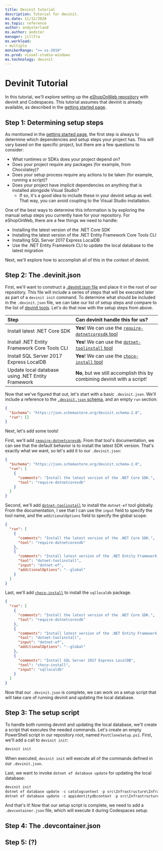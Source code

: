 ```yaml
---
title: Devinit tutorial
description: Tutorial for devinit.
ms.date: 11/12/2020
ms.topic: reference
author: andysterland
ms.author: andster
manager: jillfra
ms.workload:
- multiple
monikerRange: ">= vs-2019"
ms.prod: visual-studio-windows
ms.technology: devinit
---
```

# Devinit Tutorial

In this tutorial, we'll explore setting up the [eShopOnWeb repository](https://github.com/andysterland/eShopOnWeb) with devinit and Codespaces. This tutorial assumes that devinit is already available, as described in the [getting started page](getting-started-with-devinit.md).

## Step 1: Determining setup steps

As mentioned in the [getting started page](getting-started-with-devinit.md), the first step is always to determine which dependencies and setup steps your project has. This will vary based on the specific project, but there are a few questions to consider:

- What runtimes or SDKs does your project depend on?
- Does your project require any packages (for example, from Chocolatey)?
- Does your setup process require any actions to be taken (for example, running a script)?
- Does your project have implicit dependencies on anything that is installed alongside Visual Studio?
  - If so, it's a good idea to include these in your devinit setup as well. That way, you can avoid coupling to the Visual Studio installation.

One of the best ways to determine this information is by exploring the manual setup steps you currently have for your repository. For eShopOnWeb, there are a few things we need to handle:

- Installing the latest version of the .NET Core SDK
- Installing the latest version of the .NET Entity Framework Core Tools CLI
- Installing SQL Server 2017 Express LocalDB
- Use the .NET Entity Framework CLI to update the local database to the latest migration

Next, we'll explore how to accomplish all of this in the context of devinit.

## Step 2: The .devinit.json

First, we'll want to construct a [.devinit.json file](devinit-json.md) and place it in the root of our repository. This file will include a series of steps that will be executed later as part of a `devinit init` command. To determine what should be included in the `.devinit.json` file, we can take our list of setup steps and compare to the list of [devinit tools](devinit-tool-list.md). Let's do that now with the setup steps from above.

| Step                                                              | Can devinit handle this for us?                                                                        |
| :---------------------------------------------------------------- | :----------------------------------------------------------------------------------------------------  |
| Install latest .NET Core SDK                                      | **Yes**! We can use the [`require-dotnetcoresdk` tool](tool-require-dotnetcoresdk.md)                  |
| Install .NET Entity Framework Core Tools CLI                      | **Yes**! We can use the [`dotnet-toolinstall` tool](tool-dotnet-toolinstall.md)                        |
| Install SQL Server 2017 Express LocalDB                           | **Yes**! We can use the [`choco-install` tool](tool-choco-install.md)                                  |
| Update local database using .NET Entity Framework                 | **No**, but we still accomplish this by combining devinit with a script!                               |

Now that we've figured that out, let's start with a basic `.devinit.json`. We'll include a reference to the [`.devinit.json` schema](https://json.schemastore.org/devinit.schema-2.0), and an empty `run` section:

```json
{
  "$schema": "https://json.schemastore.org/devinit.schema-2.0",
  "run": []
}
```

Next, let's add some tools! 

First, we'll add [`require-dotnetcoresdk`](tool-require-dotnetcoresdk.md). From that tool's documentation, we can see that the default behavior is to install the latest SDK version. That's exactly what we want, so let's add it to our `.devinit.json`:

```json
{
  "$schema": "https://json.schemastore.org/devinit.schema-2.0",
  "run": [
    {
      "comments": "Install the latest version of the .NET Core SDK.",
      "tool": "require-dotnetcoresdk"
    }
  ]
}
```

Second, we'll add [`dotnet-toolinstall`](tool-dotnet-toolinstall.md) to install the `dotnet-ef` tool globally. From the documentation, I see that I can use the `input` field to specify the tool name, and the `additionalOptions` field to specify the global scope:

```json
{
  "run": [
    {
      "comments": "Install the latest version of the .NET Core SDK.",
      "tool": "require-dotnetcoresdk"
    },
    {
      "comments": "Install latest version of the .NET Entity Framework Core Tools CLI.",
      "tool": "dotnet-toolinstall",
      "input": "dotnet-ef",
      "additionalOptions": "--global"
    }
  ]
}
```

Last, we'll add [`choco-install`](tool-choco-install.md) to install the `sqllocaldb` package.

```json
{
  "run": [
    {
      "comments": "Install the latest version of the .NET Core SDK.",
      "tool": "require-dotnetcoresdk"
    },
    {
      "comments": "Install latest version of the .NET Entity Framework Core Tools CLI.",
      "tool": "dotnet-toolinstall",
      "input": "dotnet-ef",
      "additionalOptions": "--global"
    },
    {
      "comments": "Install SQL Server 2017 Express LocalDB",
      "tool": "choco-install",
      "input": "sqllocaldb"
    }
  ]
}
```

Now that our `.devinit.json` is complete, we can work on a setup script that will take care of running devinit and updating the local database.

## Step 3: The setup script

To handle both running devinit and updating the local database, we'll create a script that executes the needed commands. Let's create an empty PowerShell script in our repository root, named `PostCloneSetup.ps1`. First, we'll add a call to `devinit init`:

```powershell
devinit init
```

When executed, `devinit init` will execute all of the commands defined in our `.devinit.json`.

Last, we want to invoke `dotnet ef database update` for updating the local database:

```powershell
devinit init
dotnet ef database update -c catalogcontext -p src\Infrastructure\Infrastructure.csproj -s src\Web\Web.csproj
dotnet ef database update -c appidentitydbcontext -p src\Infrastructure\Infrastructure.csproj -s src\Web\Web.csproj
```

And that's it! Now that our setup script is complete, we need to add a `.devcontainer.json` file, which will execute it during Codespaces setup.

## Step 4: The .devcontainer.json

## Step 5: (?)